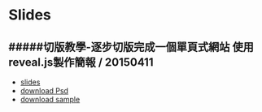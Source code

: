 # Slides
#####切版教學-逐步切版完成一個單頁式網站
使用reveal.js製作簡報 / 20150411
--
  - [slides](http://alicewei.github.io/slides_20150411/)
  - [download Psd](http://goo.gl/FX5rWa)
  - [download sample](XXX)